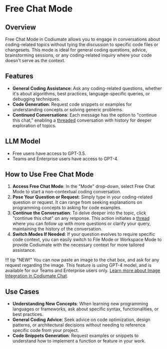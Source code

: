 # Free Chat Mode

## Overview
Free Chat Mode in Codiumate allows you to engage in conversations about coding-related topics without tying the discussion to specific code files or changesets. This mode is ideal for general coding questions, advice, brainstorming sessions, or any coding-related inquiry where your code doesn't serve as the context.

## Features

- **General Coding Assistance**: Ask any coding-related questions, whether it's about algorithms, best practices, language-specific queries, or debugging techniques.
- **Code Generation**: Request code snippets or examples for understanding concepts or solving generic problems.
- **Continued Conversations**: Each message has the option to "continue this chat," enabling a [threaded](../threads.md) conversation with history for deeper exploration of topics.

## LLM Model
- Free users have access to GPT-3.5.
- Teams and Enterprise users have access to GPT-4.

## How to Use Free Chat Mode

1. **Access Free Chat Mode**: In the "Mode" drop-down, select Free Chat Mode to start a non-contextual coding conversation.
2. **Pose Your Question or Request**: Simply type in your coding-related question or request. It can range from seeking explanations on programming concepts to asking for code examples.
3. **Continue the Conversation**: To delve deeper into the topic, click "continue this chat" on any response. This action initiates a [thread](../threads.md) where you can follow up with more questions or clarify your query, maintaining the history of the conversation.
4. **Switch Modes If Needed**: If your question evolves to require specific code context, you can easily switch to File Mode or Workspace Mode to provide Codiumate with the necessary context for more tailored assistance.

!!! tip "NEW!"
    You can now paste an image to the chat box, and ask for any request regarding the image. This feature is using GPT-4 model, and is available for our Teams and Enterprise users only. [Learn more about Image Integration in Codiumate Chat](../images.md).

## Use Cases

- **Understanding New Concepts**: When learning new programming languages or frameworks, ask about specific syntax, functionalities, or best practices.
- **General Coding Advice**: Seek advice on code optimization, design patterns, or architectural decisions without needing to reference specific code from your project.
- **Code Snippets Generation**: Request examples or snippets to understand how to implement a function or feature in your work.